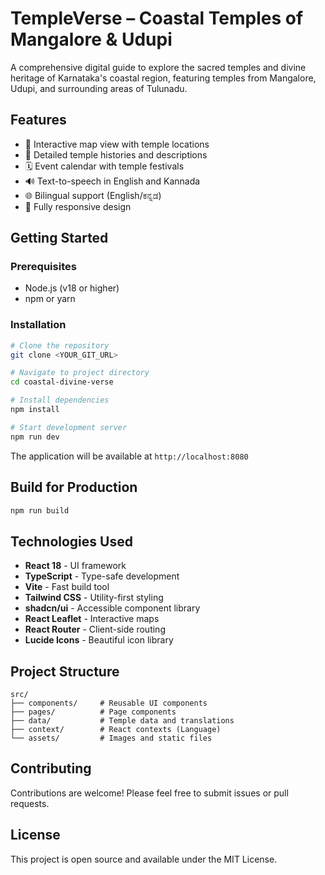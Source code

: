 # TempleVerse – Coastal Temples of Mangalore & Udupi

A comprehensive digital guide to explore the sacred temples and divine heritage of Karnataka's coastal region, featuring temples from Mangalore, Udupi, and surrounding areas of Tulunadu.

## Features

- 📍 Interactive map view with temple locations
- 📖 Detailed temple histories and descriptions
- 🗓️ Event calendar with temple festivals
- 🔊 Text-to-speech in English and Kannada
- 🌐 Bilingual support (English/ಕನ್ನಡ)
- 📱 Fully responsive design

## Getting Started

### Prerequisites

- Node.js (v18 or higher)
- npm or yarn

### Installation

```sh
# Clone the repository
git clone <YOUR_GIT_URL>

# Navigate to project directory
cd coastal-divine-verse

# Install dependencies
npm install

# Start development server
npm run dev
```

The application will be available at `http://localhost:8080`

## Build for Production

```sh
npm run build
```

## Technologies Used

- **React 18** - UI framework
- **TypeScript** - Type-safe development
- **Vite** - Fast build tool
- **Tailwind CSS** - Utility-first styling
- **shadcn/ui** - Accessible component library
- **React Leaflet** - Interactive maps
- **React Router** - Client-side routing
- **Lucide Icons** - Beautiful icon library

## Project Structure

```
src/
├── components/     # Reusable UI components
├── pages/          # Page components
├── data/           # Temple data and translations
├── context/        # React contexts (Language)
└── assets/         # Images and static files
```

## Contributing

Contributions are welcome! Please feel free to submit issues or pull requests.

## License

This project is open source and available under the MIT License.
